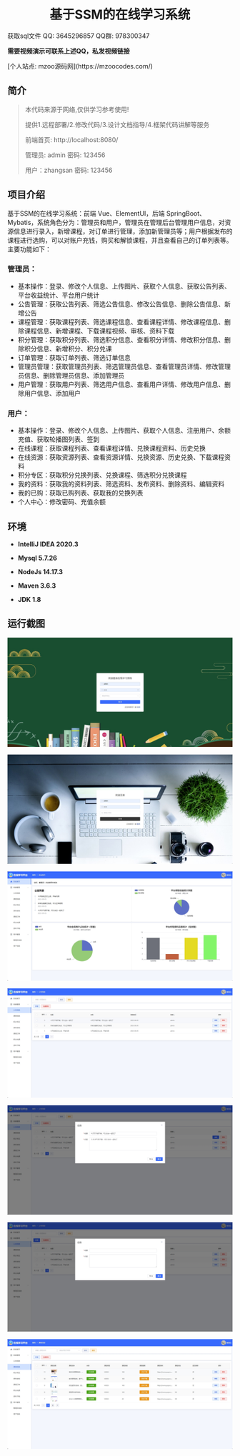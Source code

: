 <p><h1 align="center">基于SSM的在线学习系统</h1></p>

<p> 获取sql文件 QQ: 3645296857 QQ群: 978300347 </p>
<b> 需要视频演示可联系上述QQ，私发视频链接 </b>

<p> [个人站点: mzoo源码网](https://mzoocodes.com/)</p>

## 简介

> 本代码来源于网络,仅供学习参考使用!
>
> 提供1.远程部署/2.修改代码/3.设计文档指导/4.框架代码讲解等服务
>
> 前端首页:  http://localhost:8080/
>
> 管理员: admin 密码: 123456
>
> 用户：zhangsan 密码: 123456
>

## 项目介绍

基于SSM的在线学习系统：前端 Vue、ElementUI，后端 SpringBoot、Mybatis，系统角色分为：管理员和用户，管理员在管理后台管理用户信息，对资源信息进行录入，新增课程，对订单进行管理，添加新管理员等；用户根据发布的课程进行选购，可以对账户充钱，购买和解锁课程，并且查看自己的订单列表等。主要功能如下：

### 管理员：

- 基本操作：登录、修改个人信息、上传图片、获取个人信息、获取公告列表、平台收益统计、平台用户统计
- 公告管理：获取公告列表、筛选公告信息、修改公告信息、删除公告信息、新增公告
- 课程管理：获取课程列表、筛选课程信息、查看课程详情、修改课程信息、删除课程信息、新增课程、下载课程视频、审核、资料下载
- 积分管理：获取积分列表、筛选积分信息、查看积分详情、修改积分信息、删除积分信息、新增积分、积分兑课
- 订单管理：获取订单列表、筛选订单信息
- 管理员管理：获取管理员列表、筛选管理员信息、查看管理员详情、修改管理员信息、删除管理员信息、添加管理员
- 用户管理：获取用户列表、筛选用户信息、查看用户详情、修改用户信息、删除用户信息、添加用户

### 用户：

- 基本操作：登录、修改个人信息、上传图片、获取个人信息、注册用户、余额充值、获取轮播图列表、签到
- 在线课程：获取课程列表、查看课程详情、兑换课程资料、历史兑换
- 在线资源：获取资源列表、查看资源详情、兑换资源、历史兑换、下载课程资料
- 积分专区：获取积分兑换列表、兑换课程、筛选积分兑换课程
- 我的资料：获取我的资料列表、筛选资料、发布资料、删除资料、编辑资料
- 我的已购：获取已购列表、获取我的兑换列表
- 个人中心：修改密码、充值余额

## 环境

- <b>IntelliJ IDEA 2020.3</b>

- <b>Mysql 5.7.26</b>

- <b>NodeJs 14.17.3</b>

- <b>Maven 3.6.3</b>

- <b>JDK 1.8</b>


## 运行截图
![](screenshot/1.png)

![](screenshot/2.png)

![](screenshot/3.png)

![](screenshot/4.png)

![](screenshot/5.png)

![](screenshot/6.png)

![](screenshot/7.png)
